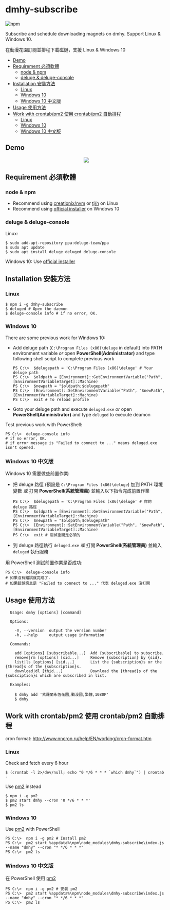 # dmhy-subscribe

[![npm](https://img.shields.io/npm/v/dmhy-subscribe.svg)](https://www.npmjs.com/package/dmhy-subscribe)

Subscribe and schedule downloading magnets on dmhy. Support Linux & Windows 10.

在動漫花園訂閱並排程下載磁鏈，支援 Linux & Windows 10

* [Demo](#demo)
* [Requirement 必須軟體](#requirement-%E5%BF%85%E9%A0%88%E8%BB%9F%E9%AB%94)
  + [node & npm](#node--npm)
  + [deluge & deluge-console](#deluge--deluge-console)
* [Installation 安裝方法](#installation-%E5%AE%89%E8%A3%9D%E6%96%B9%E6%B3%95)
  + [Linux](#linux)
  + [Windows 10](#windows-10)
  + [Windows 10 中文版](#windows-10-%E4%B8%AD%E6%96%87%E7%89%88)
* [Usage 使用方法](#usage-%E4%BD%BF%E7%94%A8%E6%96%B9%E6%B3%95)
* [Work with crontab/pm2 使用 crontab/pm2 自動排程](#work-with-crontabpm2-%E4%BD%BF%E7%94%A8-crontabpm2-%E8%87%AA%E5%8B%95%E6%8E%92%E7%A8%8B)
  + [Linux](#linux-1)
  + [Windows 10](#windows-10-1)
  + [Windows 10 中文版](#windows-10-%E4%B8%AD%E6%96%87%E7%89%88-1)

## Demo

<p align="center">
  <a href="https://www.youtube.com/watch?v=sGjh77-72vE">
    <img src="https://img.youtube.com/vi/sGjh77-72vE/0.jpg">
  </a>
</p>

## Requirement 必須軟體

### node & npm
- Recommend using [creationix/nvm](https://github.com/creationix/nvm)
 or [tj/n](https://github.com/tj/n) on Linux
- Recommend using [official installer](https://nodejs.org/) on Windows 10

### deluge & deluge-console

Linux:
```
$ sudo add-apt-repository ppa:deluge-team/ppa
$ sudo apt update
$ sudo apt install deluge deluged deluge-console
```

Windows 10:
Use [official installer](http://dev.deluge-torrent.org/wiki/Download)

## Installation 安裝方法

### Linux
```
$ npm i -g dmhy-subscribe
$ deluged # Open the daemon
$ deluge-console info # if no error, OK.
```

### Windows 10

There are some previous work for Windows 10:

- Add deluge path (`C:\Program Files (x86)\deluge` in default) into PATH environment variable *or* open **PowerShell(Administrator)** and type following shell script to complete previous work
  ```shell
  PS C:\>  $delugepath = 'C:\Program Files (x86)\deluge' # Your deluge path
  PS C:\>  $oldpath = [Environment]::GetEnvironmentVariable("Path", [EnvironmentVariableTarget]::Machine)
  PS C:\>  $newpath = "$oldpath;$delugepath"
  PS C:\>  [Environment]::SetEnvironmentVariable("Path", "$newPath", [EnvironmentVariableTarget]::Machine)
  PS C:\>  exit # To reload profile
  ```
- Goto your deluge path and execute `deluged.exe` *or* open **PowerShell(Administrator)** and type `deluged` to execute deamon

Test previous work with PowerShell:
```
PS C:\>  deluge-console info
# if no error, OK.
# if error message is "Failed to connect to ..." means deluged.exe isn't opened.
```

### Windows 10 中文版

Windows 10 需要做些前置作業:

- 把 deluge 路徑 (預設是 `C:\Program Files (x86)\deluge`) 加到 PATH 環境變數 *或* 打開 **PowerShell(系統管理員)** 並輸入以下指令完成前置作業
  ```shell
  PS C:\>  $delugepath = 'C:\Program Files (x86)\deluge' # 你的 deluge 路徑
  PS C:\>  $oldpath = [Environment]::GetEnvironmentVariable("Path", [EnvironmentVariableTarget]::Machine)
  PS C:\>  $newpath = "$oldpath;$delugepath"
  PS C:\>  [Environment]::SetEnvironmentVariable("Path", "$newPath", [EnvironmentVariableTarget]::Machine)
  PS C:\>  exit # 關掉重開是必須的
  ```
- 到 deluge 路徑執行 `deluged.exe` *或*  打開 **PowerShell(系統管理員)** 並輸入 `deluged` 執行服務

用 PowerShell 測試前置作業是否成功:
```
PS C:\>  deluge-console info
# 如果沒有錯誤就完成了.
# 如果錯誤訊息是 "Failed to connect to ..." 代表 deluged.exe 沒打開
```

## Usage 使用方法

```
  Usage: dmhy [options] [command]

  Options:

    -V, --version  output the version number
    -h, --help     output usage information

  Commands:

    add [options] [subscribable...]  Add {subscribable} to subscribe.
    remove|rm [options] [sid...]     Remove {subscription} by {sid}.
    list|ls [options] [sid...]       List the {subscription}s or the {thread}s of the {subscription}s.
    download|dl [thid...]            Download the {thread}s of the {subsciption}s which are subscribed in list.

  Examples:

    $ dmhy add '紫羅蘭永恆花園,動漫國,繁體,1080P'
    $ dmhy
```

## Work with crontab/pm2 使用 crontab/pm2 自動排程

cron format: http://www.nncron.ru/help/EN/working/cron-format.htm

### Linux

Check and fetch every 6 hour
```
$ (crontab -l 2>/dev/null; echo "0 */6 * * * `which dmhy`") | crontab -
```

Use [pm2](http://pm2.keymetrics.io/) instead
```
$ npm i -g pm2
$ pm2 start dmhy --cron '0 */6 * * *'
$ pm2 ls
```

### Windows 10

Use [pm2](http://pm2.keymetrics.io/) with PowerShell
```
PS C:\>  npm i -g pm2 # Install pm2
PS C:\>  pm2 start %appdata%\npm\node_modules\dmhy-subscribe\index.js --name "dmhy" --cron "* */6 * * *"
PS C:\>  pm2 ls
```

### Windows 10 中文版

在 PowerShell 使用 [pm2](http://pm2.keymetrics.io/)
```
PS C:\>  npm i -g pm2 # 安裝 pm2
PS C:\>  pm2 start %appdata%\npm\node_modules\dmhy-subscribe\index.js --name "dmhy" --cron "* */6 * * *"
PS C:\>  pm2 ls
```

